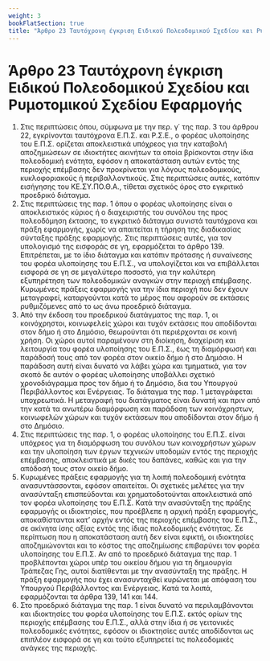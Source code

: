 ```yaml
---
weight: 3
bookFlatSection: true
title: "Άρθρο 23 Ταυτόχρονη έγκριση Ειδικού Πολεοδομικού Σχεδίου και Ρυμοτομικού Σχεδίου Εφαρμογής"
---
```


# Άρθρο 23 Ταυτόχρονη έγκριση Ειδικού Πολεοδομικού Σχεδίου και Ρυμοτομικού Σχεδίου Εφαρμογής

1. Στις περιπτώσεις όπου, σύμφωνα με την περ. γ΄ της παρ. 3 του άρθρου 22, εγκρίνονται ταυτόχρονα Ε.Π.Σ. και Ρ.Σ.Ε., ο φορέας υλοποίησης του Ε.Π.Σ. ορίζεται αποκλειστικά υπόχρεος για την καταβολή αποζημιώσεων σε ιδιοκτήτες ακινήτων τα οποία βρίσκονται στην ίδια πολεοδομική ενότητα, εφόσον η αποκατάσταση αυτών εντός της περιοχής επέμβασης δεν προκρίνεται για λόγους πολεοδομικούς, κυκλοφοριακούς ή περιβαλλοντικούς. Στις περιπτώσεις αυτές, κατόπιν εισήγησης του ΚΕ.ΣΥ.ΠΟ.Θ.Α., τίθεται σχετικός όρος στο εγκριτικό προεδρικό διάταγμα.
2. Στις περιπτώσεις της παρ. 1 όπου ο φορέας υλοποίησης είναι ο αποκλειστικός κύριος ή ο διαχειριστής του συνόλου της προς πολεοδόμηση έκτασης, το εγκριτικό διάταγμα συνιστά ταυτόχρονα και πράξη εφαρμογής, χωρίς να απαιτείται η τήρηση της διαδικασίας σύνταξης πράξης εφαρμογής. Στις περιπτώσεις αυτές, για τον υπολογισμό της εισφοράς σε γη, εφαρμόζεται το άρθρο 139. Επιτρέπεται, με το ίδιο διάταγμα και κατόπιν πρότασης ή συναίνεσης του φορέα υλοποίησης του Ε.Π.Σ., να υπολογίζεται και να επιβάλλεται εισφορά σε γη σε μεγαλύτερο ποσοστό, για την καλύτερη εξυπηρέτηση των πολεοδομικών αναγκών στην περιοχή επέμβασης. Κυρωμένες πράξεις εφαρμογής για την ίδια περιοχή που δεν έχουν μεταγραφεί, καταργούνται κατά το μέρος που αφορούν σε εκτάσεις ρυθμιζόμενες από το ως άνω προεδρικό διάταγμα.
3. Από την έκδοση του προεδρικού διατάγματος της παρ. 1, οι κοινόχρηστοι, κοινωφελείς χώροι και τυχόν εκτάσεις που αποδίδονται στον δήμο ή στο Δημόσιο, θεωρούνται ότι περιέρχονται σε κοινή χρήση. Οι χώροι αυτοί παραμένουν στη διοίκηση, διαχείριση και λειτουργία του φορέα υλοποίησης του Ε.Π.Σ., έως τη διαμόρφωσή και παράδοσή τους από τον φορέα στον οικείο δήμο ή στο Δημόσιο. Η παράδοση αυτή είναι δυνατό να λάβει χώρα και τμηματικά, για τον σκοπό δε αυτόν ο φορέας υλοποίησης υποβάλλει σχετικό χρονοδιάγραμμα προς τον δήμο ή το Δημόσιο, δια του Υπουργού Περιβάλλοντος και Ενέργειας. Το διάταγμα της παρ. 1 μεταγράφεται υποχρεωτικά. Η μεταγραφή του διατάγματος είναι δυνατή και πριν από την κατά τα ανωτέρω διαμόρφωση και παράδοση των κοινόχρηστων, κοινωφελών χώρων και τυχόν εκτάσεων που αποδίδονται στον δήμο ή στο Δημόσιο. 
4. Στις περιπτώσεις της παρ. 1, ο φορέας υλοποίησης του Ε.Π.Σ. είναι υπόχρεος για τη διαμόρφωση του συνόλου των κοινοχρήστων χώρων και την υλοποίηση των έργων τεχνικών υποδομών εντός της περιοχής επέμβασης, αποκλειστικά με δικές του δαπάνες, καθώς και για την απόδοσή τους στον οικείο δήμο.
5. Κυρωμένες πράξεις εφαρμογής για τη λοιπή πολεοδομική ενότητα ανασυντάσσονται, εφόσον απαιτείται. Οι σχετικές μελέτες για την ανασύνταξη επισπεύδονται και χρηματοδοτούνται αποκλειστικά από τον φορέα υλοποίησης του Ε.Π.Σ. Κατά την ανασύνταξη της πράξης εφαρμογής οι ιδιοκτησίες, που προέβλεπε η αρχική πράξη εφαρμογής, αποκαθίστανται κατ’ αρχήν εντός της περιοχής επέμβασης του Ε.Π.Σ., σε ακίνητα ίσης αξίας εντός της ίδιας πολεοδομικής ενότητας. Σε περίπτωση που η αποκατάσταση αυτή δεν είναι εφικτή, οι ιδιοκτησίες αποζημιώνονται και το κόστος της αποζημίωσης επιβαρύνει τον φορέα υλοποίησης του Ε.Π.Σ. Αν από το προεδρικό διάταγμα της παρ. 1 προβλέπονται χώροι υπέρ του οικείου δήμου για τη δημιουργία Τράπεζας Γης, αυτοί διατίθενται με την ανασύνταξη της πράξης. Η πράξη εφαρμογής που έχει ανασυνταχθεί κυρώνεται με απόφαση του Υπουργού Περιβάλλοντος και Ενέργειας. Κατά τα λοιπά, εφαρμόζονται τα άρθρα 139, 141 και 144.
6. Στο προεδρικό διάταγμα της παρ. 1  είναι δυνατό να περιλαμβάνονται και ιδιοκτησίες του φορέα υλοποίησης του Ε.Π.Σ. εκτός ορίων της περιοχής επέμβασης του Ε.Π.Σ., αλλά στην ίδια ή σε γειτονικές πολεοδομικές ενότητες, εφόσον οι ιδιοκτησίες αυτές αποδίδονται ως επιπλέον εισφορά σε γη και τούτο εξυπηρετεί τις πολεοδομικές ανάγκες της περιοχής.
